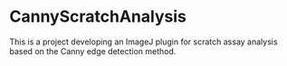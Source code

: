 # CannyScratchAnalysis
This is a project developing an ImageJ plugin for scratch assay analysis based on the Canny edge detection method.
